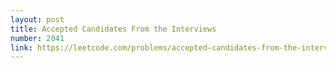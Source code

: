 ```yaml
---
layout: post
title: Accepted Candidates From the Interviews
number: 2041
link: https://leetcode.com/problems/accepted-candidates-from-the-interviews
---
```

